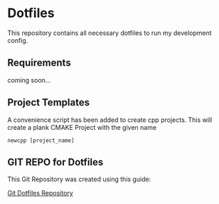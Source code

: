 # Dotfiles

This repository contains all necessary dotfiles to run my development config.

## Requirements

coming soon...

## Project Templates

A convenience script has been added to create cpp projects. 
This will create a plank CMAKE Project with the given name 

```
newcpp [project_name]
```

## GIT REPO for Dotfiles

This Git Repository was created using this guide:

[Git Dotfiles Repository](https://www.atlassian.com/git/tutorials/dotfiles)
